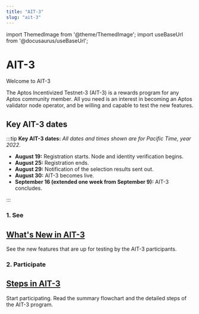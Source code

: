 ```yaml
---
title: "AIT-3"
slug: "ait-3"
---
```


import ThemedImage from '@theme/ThemedImage';
import useBaseUrl from '@docusaurus/useBaseUrl';

# AIT-3

<p class="card-section-h2">Welcome to AIT-3</p>

The Aptos Incentivized Testnet-3 (AIT-3) is a rewards program for any Aptos community member. All you need is an interest in becoming an Aptos validator node operator, and be willing and capable to test the new features.

## Key AIT-3 dates

:::tip **Key AIT-3 dates:**
_All dates and times shown are for Pacific Time, year 2022._

- **August 19:** Registration starts. Node and identity verification begins.
- **August 25:** Registration ends.
- **August 29:** Notification of the selection results sent out.
- **August 30:** AIT-3 becomes live.
- **September 16 (extended one week from September 9):** AIT-3 concludes.

:::

<div class="docs-card-container">
<div class="row row-cols-1 row-cols-md-2 g-4">
  <div class="col">
    <div class="card h-100">
    <h3 class="card-header">1. See</h3>
      <div class="card-body d-flex flex-column">
        <a href="/nodes/ait/whats-new-in-ait3" class="card-title card-link"> <h2>What's New in AIT-3</h2></a>
        <p class="card-text">See the new features that are up for testing by the AIT-3 participants. </p>
      </div>
    </div>
  </div>
  <div class="col" >
    <div class="card h-100">
     <h3 class="card-header">2. Participate</h3>
      <div class="card-body d-flex flex-column">
      <a href="/nodes/ait/steps-in-ait3" class="card-title card-link stretched-link"> <h2>Steps in AIT-3</h2></a>
        <p class="card-text">Start participating. Read the summary flowchart and the detailed steps of the AIT-3 program.</p>     
      </div>
    </div>
  </div>  
</div>
</div>

